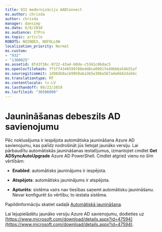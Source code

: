 ```yaml
---
title: 932 modernizāciju AADConnect
ms.author: chrisda
author: chrisda
manager: dansimp
ms.date: 6/8/2018
ms.audience: ITPro
ms.topic: article
ROBOTS: NOINDEX, NOFOLLOW
localization_priority: Normal
ms.custom:
- "932"
- "1300025"
ms.assetid: 8f43f36c-9722-43a4-b0de-c5341c06dac5
ms.openlocfilehash: ff3f74348599788edd8ce0991fe49bb6a54b55af
ms.sourcegitcommit: 1d98db8acb9959aba3b5e308a567ade6b62da56c
ms.translationtype: MT
ms.contentlocale: lv-LV
ms.lasthandoff: 08/22/2019
ms.locfileid: "36506090"
---
```

# <a name="upgrade-azure-ad-connect"></a>Jaunināšanas debeszils AD savienojumu

Pēc noklusējuma ir iespējota automātiska jaunināšana Azure AD savienojumu, kas palīdz nodrošināt jūs lietojat jaunāko versiju. Lai pārbaudītu automātiskās jaunināšanas iestatījumus, izmantojiet cmdlet **Get ADSyncAutoUpgrade** Azure AD PowerShell. Cmdlet atgriež vienu no šīm vērtībām:

- **Enabled**: automātisks jauninājums ir iespējota.

- **Atspējots**: automātisks jauninājums ir atspējota.

- **Apturēts**: sistēma vairs nav tiesības saņemt automātisku jaunināšanu. Nevar konfigurēt šo vērtību; to iestata sistēma.

Papildinformāciju skatiet sadaļā [Automātiskā jaunināšana](https://docs.microsoft.com/azure/active-directory/connect/active-directory-aadconnect-feature-automatic-upgrade).

Lai lejupielādētu jaunāko versiju Azure AD savienojumu, dodieties uz [https://www.microsoft.com/download/details.aspx?id=47594](https://www.microsoft.com/download/details.aspx?id=47594).
